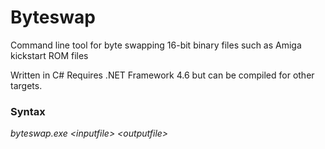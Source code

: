 # Byteswap

Command line tool for byte swapping 16-bit binary files such as Amiga kickstart ROM files

Written in C#
Requires .NET Framework 4.6 but can be compiled for other targets.

### Syntax
*byteswap.exe \<inputfile> \<outputfile>*

